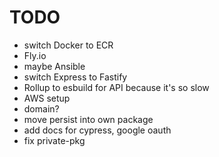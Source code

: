 # TODO

- switch Docker to ECR
- Fly.io
- maybe Ansible
- switch Express to Fastify
- Rollup to esbuild for API because it's so slow
- AWS setup
- domain?
- move persist into own package
- add docs for cypress, google oauth
- fix private-pkg
